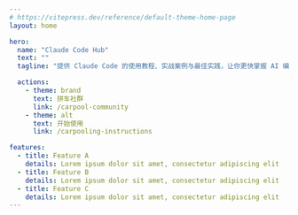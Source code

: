 ```yaml
---
# https://vitepress.dev/reference/default-theme-home-page
layout: home

hero:
  name: "Claude Code Hub"
  text: ""
  tagline: "提供 Claude Code 的使用教程、实战案例与最佳实践，让你更快掌握 AI 编程工具。"

  actions:
    - theme: brand
      text: 拼车社群
      link: /carpool-community
    - theme: alt
      text: 开始使用
      link: /carpooling-instructions

features:
  - title: Feature A
    details: Lorem ipsum dolor sit amet, consectetur adipiscing elit
  - title: Feature B
    details: Lorem ipsum dolor sit amet, consectetur adipiscing elit
  - title: Feature C
    details: Lorem ipsum dolor sit amet, consectetur adipiscing elit
---
```


